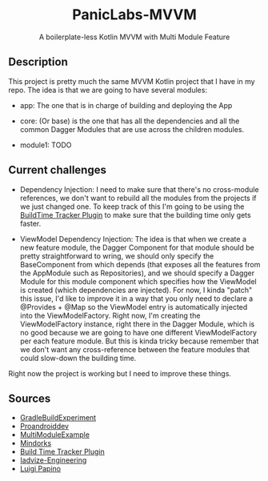 <h1 align="center">PanicLabs-MVVM</h1>
<p align="center">A boilerplate-less Kotlin MVVM with Multi Module Feature</p>


## Description

This project is pretty much the same MVVM Kotlin project that I have in my repo. The idea is that we are going to have several modules:

- app: The one that is in charge of building and deploying the App

- core: (Or base) is the one that has all the dependencies and all the common Dagger Modules that are use across the children modules.

- module1: TODO



## Current challenges

- Dependency Injection: I need to make sure that there's no cross-module references, we don't want to rebuild all the modules from the projects if we just changed one. To keep track of this I'm going to be using the [BuildTime Tracker Plugin](https://github.com/passy/build-time-tracker-plugin)  to make sure that the building time only gets faster.

- ViewModel Dependency Injection: The idea is that when we create a new feature module, the Dagger Component for that module should be pretty straightforward to wring, we should only specify the BaseComponent from which depends (that exposes all the features from the AppModule such as Repositories), and we should specify a Dagger Module for this module component which specifies how the ViewModel is created (which dependencies are injected). For now, I kinda "patch" this issue, I'd like to improve it in a way that you only need to declare a @Provides + @Map so the ViewModel entry is automatically injected into the ViewModelFactory. Right now, I'm creating the ViewModelFactory instance, right there in the Dagger Module, which is no good because we are going to have one different ViewModelFactory per each feature module. But this is kinda tricky because remember that we don't want any cross-reference between the feature modules that could slow-down the building time.

Right now the project is working but I need to improve these things.

## Sources

- [GradleBuildExperiment](https://github.com/NikitaKozlov/GradleBuildExperiment)
- [Proandroiddev](https://proandroiddev.com/modules-modules-everywhere-cffa37449f58)
- [MultiModuleExample](https://github.com/MyDogTom/MultiModuleExample)
- [Mindorks](https://medium.com/mindorks/writing-a-modular-project-on-android-304f3b09cb37)
- [Build Time Tracker Plugin](https://github.com/passy/build-time-tracker-plugin)
- [Iadvize-Engineering](https://medium.com/iadvize-engineering/android-multi-module-architecture-a1a7a291a47e)
- [Luigi Papino](https://medium.com/@luigi.papino/dagger2-for-modular-architecture-332e1250a85f)